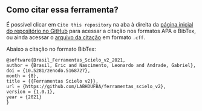 ## Como citar essa ferramenta?

É possível clicar em `Cite this repository` na aba à direita da [página inicial do repositório no GitHub](https://github.com/LABHDUFBA/ferramentas_scielo_v2) para acessar a citação nos formatos APA e BibTex, ou ainda acessar o [arquivo da citação](https://github.com/LABHDUFBA/ferramentas_scielo_v2/blob/main/CITATION.cfff) em formato `.cff`.

Abaixo a citação no formato BibTex:

```{.bibtex}
@software{Brasil_Ferramentas_Scielo_v2_2021,
author = {Brasil, Eric and Nascimento, Leonardo and Andrade, Gabriel},
doi = {10.5281/zenodo.5168727},
month = {8},
title = {{Ferramentas Scielo v2}},
url = {https://github.com/LABHDUFBA/ferramentas_scielo_v2},
version = {1.0.1},
year = {2021}
}
```